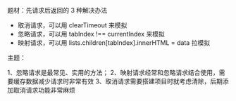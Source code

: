 题材：先请求后返回的 3 种解决办法

- 取消请求，可以用 clearTimeout 来模拟
- 忽略请求，可以用 tabIndex !== currentIndex 来模拟
- 映射请求，可以用 lists.children[tabIndex].innerHTML = data 拉模拟

主题：

1、忽略请求是最常见、实用的方法；
2、映射请求经常和忽略请求结合使用，需要缓存数据减少请求时非常有效
3、取消请求需要搭建项目时就考虑清除，后期添加取消请求功能非常麻烦
